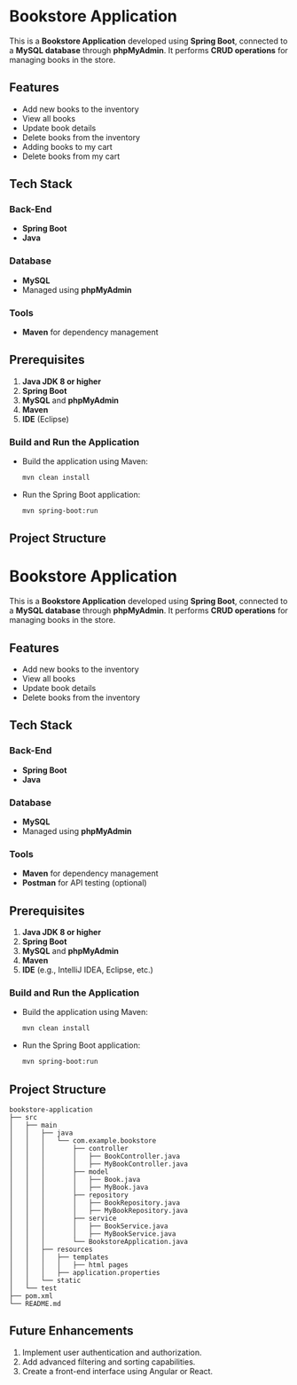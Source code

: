 # Bookstore Application

This is a **Bookstore Application** developed using **Spring Boot**, connected to a **MySQL database** through **phpMyAdmin**. It performs **CRUD operations** for managing books in the store.

## Features

- Add new books to the inventory
- View all books
- Update book details
- Delete books from the inventory
- Adding books to my cart
- Delete books from my cart

## Tech Stack

### Back-End
- **Spring Boot**
- **Java**

### Database
- **MySQL**
- Managed using **phpMyAdmin**

### Tools
- **Maven** for dependency management

## Prerequisites

1. **Java JDK 8 or higher**
2. **Spring Boot**
3. **MySQL** and **phpMyAdmin**
4. **Maven**
5. **IDE** (Eclipse)


### Build and Run the Application

- Build the application using Maven:
  ```bash
  mvn clean install
  ```
- Run the Spring Boot application:
  ```bash
  mvn spring-boot:run
  ```


## Project Structure

# Bookstore Application

This is a **Bookstore Application** developed using **Spring Boot**, connected to a **MySQL database** through **phpMyAdmin**. It performs **CRUD operations** for managing books in the store.

## Features

- Add new books to the inventory
- View all books
- Update book details
- Delete books from the inventory

## Tech Stack

### Back-End
- **Spring Boot**
- **Java**

### Database
- **MySQL**
- Managed using **phpMyAdmin**

### Tools
- **Maven** for dependency management
- **Postman** for API testing (optional)

## Prerequisites

1. **Java JDK 8 or higher**
2. **Spring Boot**
3. **MySQL** and **phpMyAdmin**
4. **Maven**
5. **IDE** (e.g., IntelliJ IDEA, Eclipse, etc.)



### Build and Run the Application

- Build the application using Maven:
  ```bash
  mvn clean install
  ```
- Run the Spring Boot application:
  ```bash
  mvn spring-boot:run
  ```

## Project Structure

```
bookstore-application
├── src
│   ├── main
│   │   ├── java
│   │   │   └── com.example.bookstore
│   │   │       ├── controller
│   │   │       │   ├── BookController.java
│   │   │       │   ├── MyBookController.java
│   │   │       ├── model
│   │   │       │   ├── Book.java
│   │   │       │   ├── MyBook.java
│   │   │       ├── repository
│   │   │       │   ├── BookRepository.java
│   │   │       │   ├── MyBookRepository.java
│   │   │       ├── service
│   │   │       │   ├── BookService.java
│   │   │       │   ├── MyBookService.java
│   │   │       └── BookstoreApplication.java
│   │   ├── resources
│   │   │   ├── templates
│   │   │   │   ├── html pages
│   │   │   ├── application.properties
│   │   └── static
│   └── test
├── pom.xml
└── README.md
```

## Future Enhancements

1. Implement user authentication and authorization.
2. Add advanced filtering and sorting capabilities.
3. Create a front-end interface using Angular or React.

